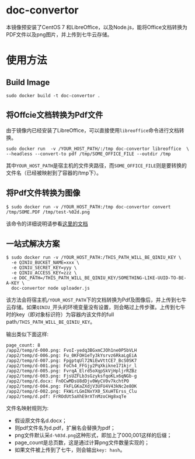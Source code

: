 doc-convertor
====================
本镜像预安装了CentOS 7 和LibreOffice，以及Node.js，能将Office文档转换为PDF文件以及png图片，并上传到七牛云存储。

# 使用方法

## Build Image

```
sudo docker build -t doc-convertor .
```

## 将Offcie文档转换为Pdf文件

由于镜像内已经安装了LibreOffice，可以直接使用`libreoffice`命令进行文档转换。

```
sudo docker run  -v /YOUR_HOST_PATH/:/tmp doc-convertor libreoffice  \
--headless --convert-to pdf /tmp/SOME_OFFICE_FILE --outdir /tmp
```

其中`YOUR_HOST_PATH`是宿主机的文件夹路径，而`SOME_OFFICE_FILE`则是要转换的文件名（已经被映射到了容器的/tmp下）。

## 将Pdf文件转换为图像

```
$ sudo docker run -v /YOUR_HOST_PATH:/tmp doc-convertor convert /tmp/SOME.PDF /tmp/test-%02d.png
```

该命令的详细说明请参看[这里的文档](http://www.imagemagick.org/script/command-line-processing.php)


## 一站式解决方案

```
$ sudo docker run -v /YOUR_HOST_PATH:/THIS_PATH_WILL_BE_QINIU_KEY \
  -e QINIU_BUCKET_NAME=xxx \
  -e QINIU_SECRET_KEY=yyy \
  -e QINIU_ACCESS_KEY=zzz \
  -e DOC_PATH=/THIS_PATH_WILL_BE_QINIU_KEY/SOMETHING-LIKE-UUID-TO-BE-A-KEY \
  doc-convertor node uploader.js
```

该方法会将宿主机`/YOUR_HOST_PATH`下的文档转换为Pdf及图像后，并上传到七牛云存储。如果`QINIU_`开头的环境变量没有设置，则会略过上传步骤。上传到七牛时的key（即对象标识符）为容器内该文件的full path`/THIS_PATH_WILL_BE_QINIU_KEY`。

输出类似下面这样:

```
page_count: 8
/app2/temp/d-000.png: FvoI-yedq3BGxmCJOh1ne0P5bVLH
/app2/temp/d-006.png: Fu_0KFOH1eTy3kYsrvz6RkaLgEiA
/app2/temp/d-007.png: FpgptqUl72NiEwVttCE7_BcS0SK7
/app2/temp/d-001.png: FoCh4_FFGjy2PqXkikne171kjr_l
/app2/temp/d-005.png: FvrqA_Elrd5oXqpSkVjHpljrRZBz
/app2/temp/d-003.png: FjsUZFLb3sGzyksfqoKLx6qNGb-g
/app2/temp/d.docx: FnOCwMDsU8dDjv0WyCV0v7kchtPO
/app2/temp/d-004.png: FkFLGKaZXdjV3UFU4V43kNc2e8OK
/app2/temp/d-002.png: FkWirLGmINxYX0_5XuHTErss_Clu
/app2/temp/d.pdf: FrROdUt5aXhE9rXTnMzoCHg8xqTe
```

文件名映射规则为:

* 假设原文件名d.docx；
* 则pdf文件名为d.pdf，扩展名会替换为pdf；
* png文件默认采`d-%03d.png`这种形式，即加上了000,001这样的后缀；
* page_count是总页数，这是通过计算png文件数量实现的；
* 如果文件被上传到了七牛，则会输出`key: hash`。
